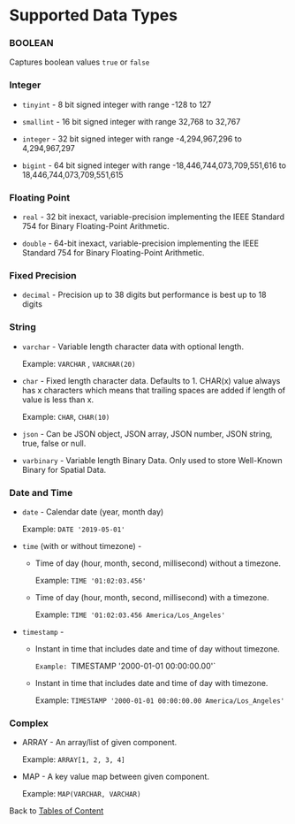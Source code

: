 # Supported Data Types

### BOOLEAN

Captures boolean values `true` or `false`

### Integer

- `tinyint` - 8 bit signed integer with range -128 to 127

- `smallint` - 16 bit signed integer with range 32,768 to 32,767

- `integer` - 32 bit signed integer with range -4,294,967,296 to 4,294,967,297

- `bigint` - 64 bit signed integer with range -18,446,744,073,709,551,616 to 18,446,744,073,709,551,615

### Floating Point

- `real` - 32 bit inexact, variable-precision implementing the IEEE Standard 754 for Binary Floating-Point Arithmetic.

- `double` - 64-bit inexact, variable-precision implementing the IEEE Standard 754 for Binary Floating-Point Arithmetic.

### Fixed Precision

- `decimal` - Precision up to 38 digits but performance is best up to 18 digits

### String

- `varchar` - Variable length character data with optional length.

    Example: `VARCHAR` , `VARCHAR(20)`

- `char` - Fixed length character data. Defaults to 1. CHAR(x) value always has x characters which means that trailing spaces are added if length of value is less than x.

    Example: `CHAR`, `CHAR(10)`

- `json` - Can be JSON object, JSON array, JSON number, JSON string, true, false or null.

- `varbinary` - Variable length Binary Data. Only used to store Well-Known Binary for Spatial Data.

### Date and Time

- `date` - Calendar date (year, month day)

    Example: `DATE '2019-05-01'`

- `time` (with or without timezone) -

    - Time of day (hour, month, second, millisecond) without a timezone.

        Example: `TIME '01:02:03.456'`

    - Time of day (hour, month, second, millisecond) with a timezone.

        Example: `TIME '01:02:03.456 America/Los_Angeles'`

- `timestamp` -
    - Instant in time that includes date and time of day without timezone.

        `Example: `TIMESTAMP '2000-01-01 00:00:00.00'`

    - Instant in time that includes date and time of day with timezone.

        Example: `TIMESTAMP '2000-01-01 00:00:00.00 America/Los_Angeles'`

### Complex

- ARRAY - An array/list of given component.

    Example: `ARRAY[1, 2, 3, 4]`

- MAP - A key value map between given component.

    Example: `MAP(VARCHAR, VARCHAR)`



Back to [Tables of Content](../README.md#getting-started-guide-to-host)